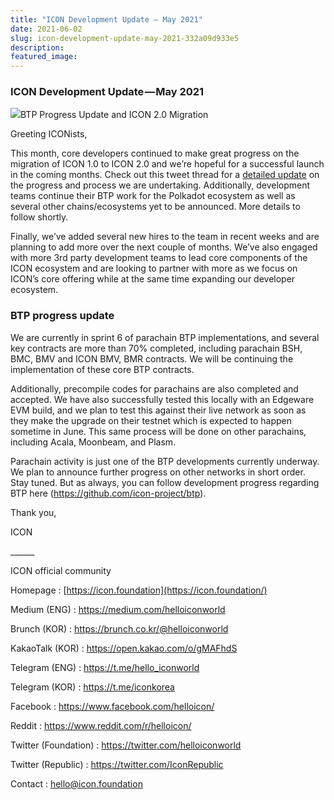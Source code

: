 ```yaml
---
title: "ICON Development Update — May 2021"
date: 2021-06-02
slug: icon-development-update-may-2021-332a09d933e5
description:
featured_image:
---
```


### ICON Development Update — May 2021

![](https://cdn-images-1.medium.com/max/800/1*_Dx0E0XFswsnKxU7YP38_Q.png)BTP Progress Update and ICON 2.0 Migration

Greeting ICONists,

This month, core developers continued to make great progress on the migration of ICON 1.0 to ICON 2.0 and we’re hopeful for a successful launch in the coming months. Check out this tweet thread for a [detailed update](https://twitter.com/minhokim/status/1395818702096896000) on the progress and process we are undertaking. Additionally, development teams continue their BTP work for the Polkadot ecosystem as well as several other chains/ecosystems yet to be announced. More details to follow shortly.

Finally, we’ve added several new hires to the team in recent weeks and are planning to add more over the next couple of months. We’ve also engaged with more 3rd party development teams to lead core components of the ICON ecosystem and are looking to partner with more as we focus on ICON’s core offering while at the same time expanding our developer ecosystem.

### BTP progress update

We are currently in sprint 6 of parachain BTP implementations, and several key contracts are more than 70% completed, including parachain BSH, BMC, BMV and ICON BMV, BMR contracts. We will be continuing the implementation of these core BTP contracts.

Additionally, precompile codes for parachains are also completed and accepted. We have also successfully tested this locally with an Edgeware EVM build, and we plan to test this against their live network as soon as they make the upgrade on their testnet which is expected to happen sometime in June. This same process will be done on other parachains, including Acala, Moonbeam, and Plasm.

Parachain activity is just one of the BTP developments currently underway. We plan to announce further progress on other networks in short order. Stay tuned. But as always, you can follow development progress regarding BTP here (<https://github.com/icon-project/btp>).

Thank you,

ICON

\_\_\_\_\_\_

ICON official community

Homepage : [https://icon.foundation](https://icon.foundation/)

Medium (ENG) : <https://medium.com/helloiconworld>

Brunch (KOR) : <https://brunch.co.kr/@helloiconworld>

KakaoTalk (KOR) : <https://open.kakao.com/o/gMAFhdS>

Telegram (ENG) : <https://t.me/hello_iconworld>

Telegram (KOR) : <https://t.me/iconkorea>

Facebook : <https://www.facebook.com/helloicon/>

Reddit : <https://www.reddit.com/r/helloicon/>

Twitter (Foundation) : <https://twitter.com/helloiconworld>

Twitter (Republic) : <https://twitter.com/IconRepublic>

Contact : hello@icon.foundation

